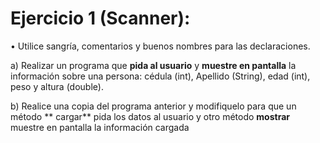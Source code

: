 # Ejercicio 1 (Scanner): 

•	Utilice sangría, comentarios y buenos nombres para las declaraciones.

a) Realizar un programa que **pida al usuario**  y **muestre en pantalla** la información sobre una persona: cédula (int), Apellido (String), edad (int), peso y altura (double). 

b) Realice una copia del programa anterior y modifiquelo para que un método  ** cargar** pida los datos al usuario y otro método  **mostrar** muestre en pantalla la información cargada

